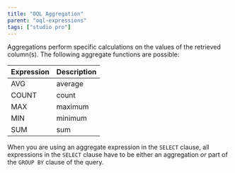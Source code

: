 ```yaml
---
title: "OQL Aggregation"
parent: "oql-expressions"
tags: ["studio pro"]
---
```



Aggregations perform specific calculations on the values of the retrieved column(s). The following aggregate functions are possible:

| Expression | Description |
| --- | --- |
| AVG | average |
| COUNT | count |
| MAX | maximum |
| MIN | minimum |
| SUM | sum |

When you are using an aggregate expression in the `SELECT` clause, all expressions in the `SELECT` clause have to be either an aggregation *or* part of the `GROUP BY` clause of the query.
